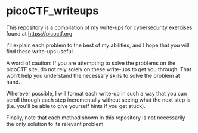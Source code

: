 # picoCTF_writeups
This repository is a compilation of my write-ups for cybersecurity exercises found at https://picoctf.org. 

I'll explain each problem to the best of my abilities, and I hope that you will find these write-ups useful.

A word of caution: If you are attempting to solve the problems on the picoCTF site, do not rely solely on these write-ups to get you through. That won't help you understand the necessary skills to solve the problem at hand. 

Wherever possible, I will format each write-up in such a way that you can scroll through each step incrementally without seeing what the next step is (i.e. you'll be able to give yourself hints if you get stuck). 

Finally, note that each method shown in this repository is not necessarily the only solution to its relevant problem.